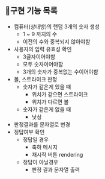 ## 📄구현 기능 목록
- 컴퓨터(상대방)의 랜덤 3개의 숫자 생성
  - 1 ~ 9 까지의 수
  - 이전의 수와 중복되지 않아야함
- 사용자의 입력 유효성 확인
  - 3글자이어야함
  - 모두 숫자이어야함
  - 3개의 숫자가 중복없는 수이어야함
- 볼, 스트라이크 판정
  - 숫자가 같은게 있을 때
    - 위치가 같으면 스트라이크
    - 위치가 다르면 볼
  - 숫자가 같은게 없을 때
    - 낫싱
- 판정결과를 문자열로 변경
- 정답여부 확인
  - 정답일 경우
    - 축하 메시지
    - 재시작 버튼 rendering
  - 정답이 아닐경우
    - 판정 결과 문자열 출력
    